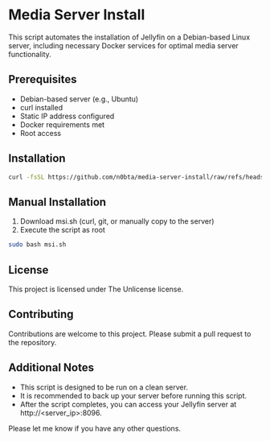 # Media Server Install

This script automates the installation of Jellyfin on a Debian-based Linux server, including necessary Docker services for optimal media server functionality.

## Prerequisites

* Debian-based server (e.g., Ubuntu)
* curl installed
* Static IP address configured
* Docker requirements met
* Root access

## Installation
```bash
curl -fsSL https://github.com/n0bta/media-server-install/raw/refs/heads/main/msi.sh > /tmp/msi.sh && sudo bash /tmp/msi.sh && rm /tmp/msi.sh
```

## Manual Installation

1. Download msi.sh (curl, git, or manually copy to the server)
2. Execute the script as root
```bash
sudo bash msi.sh
```

## License

This project is licensed under The Unlicense license.

## Contributing

Contributions are welcome to this project. Please submit a pull request to the repository.

## Additional Notes

* This script is designed to be run on a clean server.
* It is recommended to back up your server before running this script.
* After the script completes, you can access your Jellyfin server at http://<server_ip>:8096.

Please let me know if you have any other questions.
